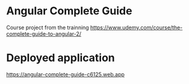 # Angular Complete Guide

Course project from the trainning https://www.udemy.com/course/the-complete-guide-to-angular-2/

# Deployed application
https://angular-complete-guide-c6125.web.app
